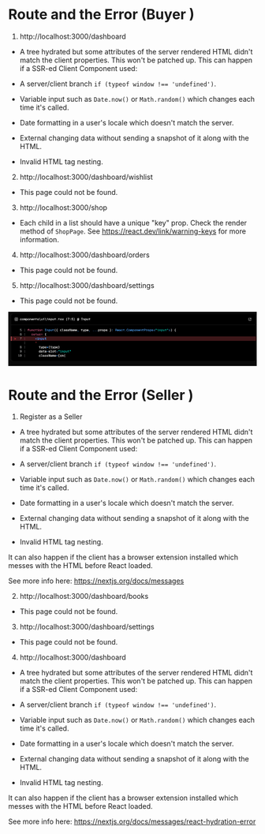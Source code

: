 # Route and the Error (Buyer )

1. http://localhost:3000/dashboard 
 - A tree hydrated but some attributes of the server rendered HTML didn't match the client properties. This won't be patched up. This can happen if a SSR-ed Client Component used:

- A server/client branch `if (typeof window !== 'undefined')`.
- Variable input such as `Date.now()` or `Math.random()` which changes each time it's called.
- Date formatting in a user's locale which doesn't match the server.
- External changing data without sending a snapshot of it along with the HTML.
- Invalid HTML tag nesting.


2. http://localhost:3000/dashboard/wishlist
 - This page could not be found.

3. http://localhost:3000/shop
 - Each child in a list should have a unique "key" prop.
   Check the render method of `ShopPage`. See https://react.dev/link/warning-keys for more information.

4. http://localhost:3000/dashboard/orders 
  - This page could not be found.

5. http://localhost:3000/dashboard/settings
  - This page could not be found.

![alt text](image.png)
# Route and the Error (Seller )

1. Register as a Seller 
- A tree hydrated but some attributes of the server rendered HTML didn't match the client properties. This won't be patched up. This can happen if a SSR-ed Client Component used:

- A server/client branch `if (typeof window !== 'undefined')`.
- Variable input such as `Date.now()` or `Math.random()` which changes each time it's called.
- Date formatting in a user's locale which doesn't match the server.
- External changing data without sending a snapshot of it along with the HTML.
- Invalid HTML tag nesting.

It can also happen if the client has a browser extension installed which messes with the HTML before React loaded.

See more info here: https://nextjs.org/docs/messages

2. http://localhost:3000/dashboard/books
 - This page could not be found.

3. http://localhost:3000/dashboard/settings
 - This page could not be found.

4.  http://localhost:3000/dashboard
 - A tree hydrated but some attributes of the server rendered HTML didn't match the client properties. This won't be patched up. This can happen if a SSR-ed Client Component used:

- A server/client branch `if (typeof window !== 'undefined')`.
- Variable input such as `Date.now()` or `Math.random()` which changes each time it's called.
- Date formatting in a user's locale which doesn't match the server.
- External changing data without sending a snapshot of it along with the HTML.
- Invalid HTML tag nesting.

It can also happen if the client has a browser extension installed which messes with the HTML before React loaded.

See more info here: https://nextjs.org/docs/messages/react-hydration-error